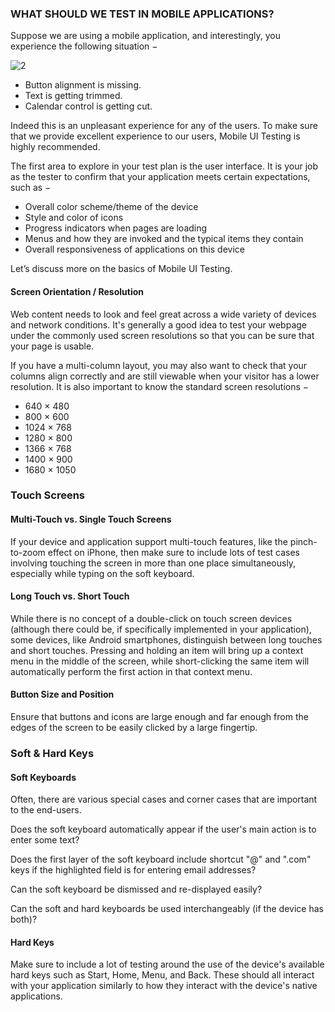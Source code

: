 ﻿[2]: https://raw.githubusercontent.com/Geeksltd/Zebble.Docs/master/assets/automated-ui-testing/2.png

### WHAT SHOULD WE TEST IN MOBILE APPLICATIONS?

Suppose we are using a mobile application, and interestingly, you experience the following situation −

![2]

- Button alignment is missing.
- Text is getting trimmed.
- Calendar control is getting cut.

Indeed this is an unpleasant experience for any of the users. To make sure that we provide excellent experience to our users, Mobile UI Testing is highly recommended.

The first area to explore in your test plan is the user interface. It is your job as the tester to confirm that your application meets certain expectations, such as −

- Overall color scheme/theme of the device
- Style and color of icons
- Progress indicators when pages are loading
- Menus and how they are invoked and the typical items they contain
- Overall responsiveness of applications on this device

Let’s discuss more on the basics of Mobile UI Testing.

#### Screen Orientation / Resolution

Web content needs to look and feel great across a wide variety of devices and network conditions. It's generally a good idea to test your webpage under the commonly used screen resolutions so that you can be sure that your page is usable.

If you have a multi-column layout, you may also want to check that your columns align correctly and are still viewable when your visitor has a lower resolution. It is also important to know the standard screen resolutions −

- 640 × 480
- 800 × 600
- 1024 × 768
- 1280 × 800
- 1366 × 768
- 1400 × 900
- 1680 × 1050

### Touch Screens

#### Multi-Touch vs. Single Touch Screens

If your device and application support multi-touch features, like the pinch-to-zoom effect on iPhone, then make sure to include lots of test cases involving touching the screen in more than one place simultaneously, especially while typing on the soft keyboard.

#### Long Touch vs. Short Touch

While there is no concept of a double-click on touch screen devices (although there could be, if specifically implemented in your application), some devices, like Android smartphones, distinguish between long touches and short touches. Pressing and holding an item will bring up a context menu in the middle of the screen, while short-clicking the same item will automatically perform the first action in that context menu.

#### Button Size and Position

Ensure that buttons and icons are large enough and far enough from the edges of the screen to be easily clicked by a large fingertip.

### Soft & Hard Keys

#### Soft Keyboards

Often, there are various special cases and corner cases that are important to the end-users.

Does the soft keyboard automatically appear if the user's main action is to enter some text?

Does the first layer of the soft keyboard include shortcut "@" and ".com" keys if the highlighted field is for entering email addresses?

Can the soft keyboard be dismissed and re-displayed easily?

Can the soft and hard keyboards be used interchangeably (if the device has both)?

#### Hard Keys

Make sure to include a lot of testing around the use of the device's available hard keys such as Start, Home, Menu, and Back. These should all interact with your application similarly to how they interact with the device's native applications.
